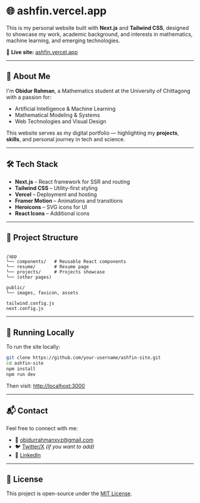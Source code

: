 # 🌐 ashfin.vercel.app

This is my personal website built with **Next.js** and **Tailwind CSS**, designed to showcase my work, academic background, and interests in mathematics, machine learning, and emerging technologies.

🔗 **Live site:** [ashfin.vercel.app](https://ashfin.vercel.app)

---

## 📌 About Me

I'm **Obidur Rahman**, a Mathematics student at the University of Chittagong with a passion for:

- Artificial Intelligence & Machine Learning
- Mathematical Modeling & Systems
- Web Technologies and Visual Design

This website serves as my digital portfolio — highlighting my **projects**, **skills**, and personal journey in tech and science.

---

## 🛠️ Tech Stack

- **Next.js** – React framework for SSR and routing
- **Tailwind CSS** – Utility-first styling
- **Vercel** – Deployment and hosting
- **Framer Motion** – Animations and transitions
- **Heroicons** – SVG icons for UI
- **React Icons** – Additional icons

---

## 📁 Project Structure

```

/app
└── components/   # Reusable React components
└── resume/       # Resume page
└── projects/     # Projects showcase
└── (other pages)

public/
└── images, favicon, assets

tailwind.config.js
next.config.js

````

---

## 🚀 Running Locally

To run the site locally:

```bash
git clone https://github.com/your-username/ashfin-site.git
cd ashfin-site
npm install
npm run dev
````

Then visit: [http://localhost:3000](http://localhost:3000)

---

## 📬 Contact

Feel free to connect with me:

* 📧 [obidurrahmanxyz@gmail.com](mailto:obidurrahmanxyz@gmail.com)
* 🐦 [Twitter/X](https://twitter.com/yourusername) *(if you want to add)*
* 💼 [LinkedIn](https://linkedin.com/in/yourusername)

---

## 📝 License

This project is open-source under the [MIT License](LICENSE).

